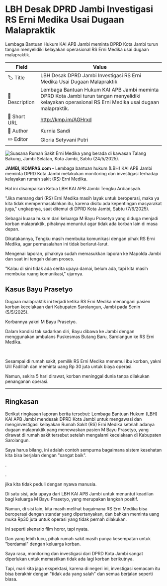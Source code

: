 # LBH Desak DPRD Jambi Investigasi RS Erni Medika Usai Dugaan Malapraktik

Lembaga Bantuan Hukum KAI APB Jambi meminta DPRD Kota Jambi turun tangan menyelidiki kelayakan operasional RS Erni Medika usai dugaan malapraktik.

| Field         | Value                                                       |
|---------------|-------------------------------------------------------------|
| 🏷️ Title       | LBH Desak DPRD Jambi Investigasi RS Erni Medika Usai Dugaan Malapraktik |
| 📝 Description | Lembaga Bantuan Hukum KAI APB Jambi meminta DPRD Kota Jambi turun tangan menyelidiki kelayakan operasional RS Erni Medika usai dugaan malapraktik. |
| 🔗 Short URL   | http://kmp.im/AGHrxd |
| 👤 Author      | Kurnia Sandi  |
| ✏️ Editor      | Gloria Setyvani Putri |

![Suasana Rumah Sakit Erni Medika yang berada di kawasan Talang Bakung, Jambi Selatan, Kota Jambi, Sabtu (24/5/2025).](https://asset.kompas.com/crops/8UwG3mPq9_y5Iij6fcVclBPoRK0=/0x0:0x0/750x500/data/photo/2025/06/06/68429b7c78c55.jpg)

**JAMBI, KOMPAS.com -** Lembaga bantuan hukum (LBH) KAI APB Jambi meminta DPRD Kota Jambi melakukan monitoring dan investigasi terhadap kelayakan rumah sakit (RS) Erni Medika.

Hal ini disampaikan Ketua LBH KAI APB Jambi Tengku Ardiansyah.

\"Jika memang dari (RS) Erni Medika masih layak untuk beroperasi, maka ya kita tidak mempermasalahkan itu, karena disitu ada kepentingan masyarakat juga,\" ungkapnya, saat ditemui di DPRD Kota Jambi, Sabtu (7/6/2025).

Sebagai kuasa hukum dari keluarga M Bayu Prasetyo yang diduga menjadi korban malapraktik, pihaknya menuntut agar tidak ada korban lain di masa depan.

Dikatakannya, Tengku masih membuka komunikasi dengan pihak RS Erni Medika, agar permasalahan ini tidak berlarut-larut.

Mengenai laporan, pihaknya sudah memasukkan laporan ke Mapolda Jambi dan saat ini tengah dalam proses.

\"Kalau di sini tidak ada cerita upaya damai, belum ada, tapi kita masih membuka ruang komunikasi,\" ujarnya.

## Kasus Bayu Prasetyo

Dugaan malapraktik ini terjadi ketika RS Erni Medika menangani pasien korban kecelakaan dari Kabupaten Sarolangun, Jambi pada Senin (5/5/2025).

Korbannya yakni M Bayu Prasetyo.

Dalam kondisi tak sadarkan diri, Bayu dibawa ke Jambi dengan menggunakan ambulans Puskesmas Butang Baru, Sarolangun ke RS Erni Medika.

 

Sesampai di rumah sakit, pemilik RS Erni Medika menemui ibu korban, yakni Ulil Fadillah dan meminta uang Rp 30 juta untuk biaya operasi.

Namun, sekira 5 hari dirawat, korban meninggal dunia tanpa dilakukan penanganan operasi.

---
## Ringkasan

Berikut ringkasan laporan berita tersebut: Lembaga Bantuan Hukum (LBH) KAI APB Jambi mendesak DPRD Kota Jambi untuk mengawasi dan menginvestigasi kelayakan Rumah Sakit (RS) Erni Medika setelah adanya dugaan malapraktik yang menewaskan pasien M Bayu Prasetyo, yang dirawat di rumah sakit tersebut setelah mengalami kecelakaan di Kabupaten Sarolangun.



Saya harus bilang, ini adalah contoh sempurna bagaimana sistem kesehatan kita bisa berjalan dengan "sangat baik".

.

.

 jika kita tidak peduli dengan nyawa manusia.

 Di satu sisi, ada upaya dari LBH KAI APB Jambi untuk menuntut keadilan bagi keluarga M Bayu Prasetyo, yang merupakan langkah positif.

 Namun, di sisi lain, kita masih melihat bagaimana RS Erni Medika bisa beroperasi dengan standar yang dipertanyakan, dan bahkan meminta uang muka Rp30 juta untuk operasi yang tidak pernah dilakukan.

 Ini seperti skenario film horor, tapi nyata.

 Dan yang lebih lucu, pihak rumah sakit masih punya kesempatan untuk "berdamai" dengan keluarga korban.

 Saya rasa, monitoring dan investigasi dari DPRD Kota Jambi sangat diperlukan untuk memastikan tidak ada lagi korban berikutnya.

 Tapi, mari kita jaga ekspektasi, karena di negeri ini, investigasi semacam itu bisa berakhir dengan "tidak ada yang salah" dan semua berjalan seperti biasa.
